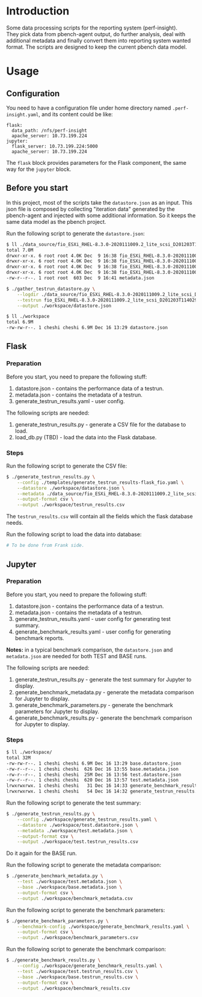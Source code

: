 # Introduction

Some data processing scripts for the reporting system (perf-insight).  
They pick data from pbench-agent output, do further analysis, deal with additional metadata and finally convert them into reporting system wanted format. The scripts are designed to keep the current pbench data model.

# Usage

## Configuration

You need to have a configuration file under home directory named `.perf-insight.yaml`, and its content could be like:

```
flask:
  data_path: /nfs/perf-insight
  apache_server: 10.73.199.224
jupyter:
  flask_server: 10.73.199.224:5000
  apache_server: 10.73.199.224
```

The `flask` block provides parameters for the Flask component, the same way for the `jupyter` block.

## Before you start

In this project, most of the scripts take the `datastore.json` as an input. This json file is composed by collecting "iteration data" generated by the pbench-agent and injected with some additional information. So it keeps the same data model as the pbench project.

Run the following script to generate the `datastore.json`:

```bash
$ ll ./data_source/fio_ESXi_RHEL-8.3.0-2020111009.2_lite_scsi_D201203T114029
total 7.0M
drwxr-xr-x. 6 root root 4.0K Dec  9 16:38 fio_ESXi_RHEL-8.3.0-2020111009.2_lite_scsi_D201203T114029_2020.12.03T03.40.30
drwxr-xr-x. 6 root root 4.0K Dec  9 16:38 fio_ESXi_RHEL-8.3.0-2020111009.2_lite_scsi_D201203T114029_2020.12.03T03.52.20
drwxr-xr-x. 6 root root 4.0K Dec  9 16:38 fio_ESXi_RHEL-8.3.0-2020111009.2_lite_scsi_D201203T114029_2020.12.03T04.04.42
drwxr-xr-x. 6 root root 4.0K Dec  9 16:38 fio_ESXi_RHEL-8.3.0-2020111009.2_lite_scsi_D201203T114029_2020.12.03T04.15.34
-rw-r--r--. 1 root root  603 Dec  9 16:41 metadata.json

$ ./gather_testrun_datastore.py \
    --logdir ./data_source/fio_ESXi_RHEL-8.3.0-2020111009.2_lite_scsi_D201203T114029/ \
    --testrun fio_ESXi_RHEL-8.3.0-2020111009.2_lite_scsi_D201203T114029 \
    --output ./workspace/datastore.json

$ ll ./workspace 
total 6.9M
-rw-rw-r--. 1 cheshi cheshi 6.9M Dec 16 13:29 datastore.json
```

## Flask

### Preparation

Before you start, you need to prepare the following stuff:
1. datastore.json - contains the performance data of a testrun.
2. metadata.json - contains the metadata of a testrun.
3. generate_testrun_results.yaml - user config.

The following scripts are needed:
1. generate_testrun_results.py - generate a CSV file for the database to load.
2. load_db.py (TBD) - load the data into the Flask database.

### Steps

Run the following script to generate the CSV file:

```bash
$ ./generate_testrun_results.py \
    --config ./templates/generate_testrun_results-flask_fio.yaml \
    --datastore ./workspace/datastore.json \
    --metadata ./data_source/fio_ESXi_RHEL-8.3.0-2020111009.2_lite_scsi_D201203T114029/metadata.json \
    --output-format csv \
    --output ./workspace/testrun_results.csv
```

The `testrun_results.csv` will contain all the fields which the flask database needs.

Run the following script to load the data into database:

```bash
# To be done from Frank side.
```

## Jupyter

### Preparation

Before you start, you need to prepare the following stuff:
1. datastore.json - contains the performance data of a testrun.
2. metadata.json - contains the metadata of a testrun.
3. generate_testrun_results.yaml - user config for generating test summary.
4. generate_benchmark_results.yaml - user config for generating benchmark reports.

**Notes:** in a typical benchmark comparison, the `datastore.json` and `metadata.json` are needed for both TEST and BASE runs.

The following scripts are needed:
1. generate_testrun_results.py - generate the test summary for Jupyter to display.
2. generate_benchmark_metadata.py - generate the metadata comparison for Jupyter to display.
3. generate_benchmark_parameters.py - generate the benchmark parameters for Jupyter to display.
4. generate_benchmark_results.py - generate the benchmark comparison for Jupyter to display.

### Steps

```bash
$ ll ./workspace/
total 32M
-rw-rw-r--. 1 cheshi cheshi 6.9M Dec 16 13:29 base.datastore.json
-rw-r--r--. 1 cheshi cheshi  626 Dec 16 13:55 base.metadata.json
-rw-r--r--. 1 cheshi cheshi  25M Dec 16 13:56 test.datastore.json
-rw-r--r--. 1 cheshi cheshi  620 Dec 16 13:57 test.metadata.json
lrwxrwxrwx. 1 cheshi cheshi   31 Dec 16 14:33 generate_benchmark_results.yaml -> ../generate_benchmark_results.yaml
lrwxrwxrwx. 1 cheshi cheshi   54 Dec 16 14:32 generate_testrun_results.yaml -> ../templates/generate_testrun_results-jupyter_fio.yaml
```

Run the following script to generate the test summary:

```bash
$ ./generate_testrun_results.py \
    --config ./workspace/generate_testrun_results.yaml \
    --datastore ./workspace/test.datastore.json \
    --metadata ./workspace/test.metadata.json \
    --output-format csv \
    --output ./workspace/test.testrun_results.csv
```

Do it again for the BASE run.

Run the following script to generate the metadata comparison:

```bash
$ ./generate_benchmark_metadata.py \
    --test ./workspace/test.metadata.json \
    --base ./workspace/base.metadata.json \
    --output-format csv \
    --output ./workspace/benchmark_metadata.csv
```

Run the following script to generate the benchmark parameters:

```bash
$ ./generate_benchmark_parameters.py \
    --benchmark-config ./workspace/generate_benchmark_results.yaml \
    --output-format csv \
    --output ./workspace/benchmark_parameters.csv
```

Run the following script to generate the benchmark comparison:

```bash
$ ./generate_benchmark_results.py \
    --config ./workspace/generate_benchmark_results.yaml \
    --test ./workspace/test.testrun_results.csv \
    --base ./workspace/base.testrun_results.csv \
    --output-format csv \
    --output ./workspace/benchmark_results.csv
```
